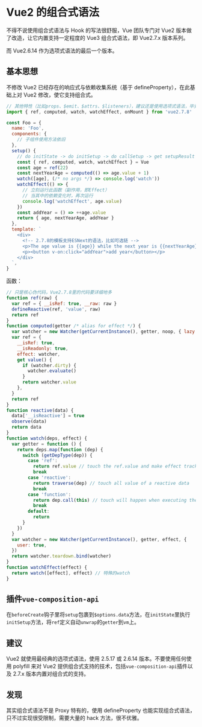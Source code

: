 # Vue2 的组合式语法

不得不说使用组合式语法与 Hook 的写法很舒服，Vue 团队专门对 Vue2 版本做了改造，让它内置支持一定程度的 Vue3 组合式语法，即 Vue2.7.x 版本系列。

而 Vue2.6.14 作为选项式语法的最后一个版本。

## 基本思想

不修改 Vue2 已经存在的响应式与依赖收集系统（基于 defineProperty），在此基础上对 Vue2 修改，使它支持组合式。

```js
// 其他特性（比如props、$emit、$attrs、$listeners），建议还是使用选项式语法，毕竟对Vue2支持组合式语法都是基于polyfill的（即hack方式），可能有潜在的问题
import { ref, computed, watch, watchEffect, onMount } from 'vue2.7.8'

const Foo = {
  name: 'Foo',
  components: {
    // 子组件使用方法依旧
  },
  setup() {
    // do initState -> do initSetup -> do callSetup -> get setupResult -> unwrap each ref and proxy on the vm
    const { ref, computed, watch, watchEffect } = Vue
    const age = ref(22)
    const nextYearAge = computed(() => age.value + 1)
    watch([age], (/* no args */) => console.log('watch'))
    watchEffect(() => {
      // 立刻运行此函数（副作用，即Effect）
      // 当其中的依赖变化时，再次运行
      console.log('watchEffect', age.value)
    })
    const addYear = () => ++age.value
    return { age, nextYearAge, addYear }
  },
  template: `
    <div>
      <!-- 2.7.8的模板支持ESNext的语法，比如可选链 -->
      <p>The age value is {{age}} while the next year is {{nextYearAge}}.</p>
      <p><button v-on:click="addYear">add year</button></p>
    </div>
  `,
}
```

函数：

```js
// 只是核心伪代码，Vue2.7.8里的代码要详细地多
function ref(raw) {
  var ref = { __isRef: true, __raw: raw }
  defineReactive(ref, 'value', raw)
  return ref
}
function computed(getter /* alias for effect */) {
  var watcher = new Watcher(getCurrentInstance(), getter, noop, { lazy: true })
  var ref = {
    __isRef: true,
    __isReadonly: true,
    effect: watcher,
    get value() {
      if (watcher.dirty) {
        watcher.evaluate()
      }
      return watcher.value
    },
  }
  return ref
}
function reactive(data) {
  data['__isReactive'] = true
  observe(data)
  return data
}
function watch(deps, effect) {
  var getter = function () {
    return deps.map(function (dep) {
      switch (getDepType(dep)) {
        case 'ref':
          return ref.value // touch the ref.value and make effect track the value
          break
        case 'reactive':
          return traverse(dep) // touch all value of a reactive data
          break
        case 'function':
          return dep.call(this) // touch will happen when executing the function
          break
        default:
          return
      }
    })
  }
  var watcher = new Watcher(getCurrentInstance(), getter, effect, {
    user: true,
  })
  return watcher.teardown.bind(watcher)
}
function watchEffect(effect) {
  return watch([effect], effect) // 特殊的watch
}
```

## 插件`vue-composition-api`

在`beforeCreate`钩子里将`setup`包裹到`$options.data`方法，在`initState`里执行`initSetup`方法，将`ref`定义自动`unwrap`的`getter`到`vm`上。

## 建议

Vue2 就使用最经典的选项式语法，使用 2.5.17 或 2.6.14 版本。不要使用任何使用 polyfill 来对 Vue2 提供组合式支持的技术，包括`vue-composition-api`插件以及 2.7.x 版本内置对组合式的支持。

## 发现

其实组合式语法不是 Proxy 特有的，使用 defineProperty 也能实现组合式语法，只不过实现很受限制，需要大量的 hack 方法，很不优雅。
